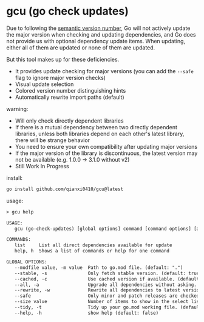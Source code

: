 # gcu (go check updates)

Due to following the [semantic version number](https://semver.org/), Go will not actively update the major version when checking and updating dependencies, and Go does not provide us with optional dependency update items. When updating, either all of them are updated or none of them are updated.

But this tool makes up for these deficiencies.

- It provides update checking for major versions (you can add the `--safe` flag to ignore major version checks)
- Visual update selection
- Colored version number distinguishing hints
- Automatically rewrite import paths (default)

warning:

- Will only check directly dependent libraries
- If there is a mutual dependency between two directly dependent libraries, unless both libraries depend on each other's latest library, there will be strange behavior
- You need to ensure your own compatibility after updating major versions
- If the major version of the library is discontinuous, the latest version may not be available (e.g. 1.0.0 -> 3.1.0 without v2)
- Still Work In Progress

install:

```bash
go install github.com/qianxi0410/gcu@latest
```

usage:

```txt
> gcu help

USAGE:
   gcu (go-check-updates) [global options] command [command options] [arguments...]

COMMANDS:
   list     List all direct dependencies available for update
   help, h  Shows a list of commands or help for one command

GLOBAL OPTIONS:
   --modfile value, -m value  Path to go.mod file. (default: ".")
   --stable, -s               Only fetch stable version. (default: true)
   --cached, -c               Use cached version if available. (default: false)
   --all, -a                  Upgrade all dependencies without asking. (default: false)
   --rewrite, -w              Rewrite all dependencies to latest version in your project. (default: true)
   --safe                     Only minor and patch releases are checked and updated. (default: false)
   --size value               Number of items to show in the select list. (default: 10)
   --tidy, -t                 Tidy up your go.mod working file. (default: true)
   --help, -h                 show help (default: false)
```
